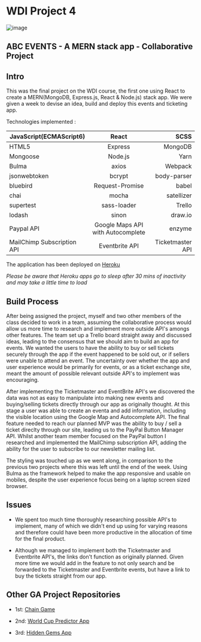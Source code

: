 # WDI Project 4

![image](https://ga-dash.s3.amazonaws.com/production/assets/logo-9f88ae6c9c3871690e33280fcf557f33.png)

## ABC EVENTS - A MERN stack app - Collaborative Project


## Intro


This was the final project on the WDI course, the first one using React to create a MERN(MongoDB, Express.js, React & Node.js) stack app. We were given a week to devise an idea, build and deploy this events and ticketing app.


Technologies implemented : 


| JavaScript(ECMAScript6)        | React          | SCSS  |
| ------------- |:-------------:| -----:|
| HTML5      | Express | MongoDB |
| Mongoose      | Node.js      |   Yarn |
| Bulma |   axios   |    Webpack |
| jsonwebtoken | bcrypt     |    body-parser |
| bluebird | Request-Promise     |    babel |
| chai | mocha     |    satellizer |
| supertest | sass-loader     |    Trello |
| lodash | sinon     |    draw.io |
| Paypal API | Google Maps API with Autocomplete     |    enzyme |
| MailChimp Subscription API | Eventbrite API     |    Ticketmaster API |

The application has been deployed on [Heroku](https://abc-events.herokuapp.com) 

*Please be aware that Heroku apps go to sleep after 30 mins of inactivity and may take a little time to load*



## Build Process 


After being assigned the project, myself and two other members of the class decided to work in a team, assuming the collaborative process would allow us more time to research and implement more outside API's amongs other features. The team set up a Trello board straight away and discussed ideas, leading to the consensus that we should aim to build an app for events. We wanted the users to have the ability to buy or sell tickets securely through the app if the event happened to be sold out, or if sellers were unable to attend an event. The uncertainty over whether the app and user experience would be primarily for events, or as a ticket exchange site, meant the amount of possible relevant outside API's to implement was encouraging.


After implementing the Ticketmaster and EventBrite API's we discovered the data was not as easy to manipulate into making new events and buying/selling tickets directly through our app as originally thought. At this stage a user was able to create an eventa and add information, including the visible location using the Google Map and Autocomplete API. The final feature needed to reach our planned MVP was the ability to buy / sell a ticket direclty through our site, leading us to the PayPal Button Manager API. Whilst another team member focused on the PayPal button I researched and implemented the MailChimp subscription API, adding the ability for the user to subscribe to our newsletter mailing list.


The styling was touched up as we went along, in comparison to the previous two projects where this was left until the end of the week. Using Bulma as the framework helped to make the app responsive and usable on mobiles, despite the user experience focus being on a laptop screen sized browser. 




## Issues



  * We spent too much time thoroughly researching possible API's to implement, many of which we didn't end up using for varying reasons and therefore could have been more productive in the allocation of time for the final product.  
  
  
  * Although we managed to implement both the Ticketmaster and Eventbrite API's, the links don't function as originally planned. Given more time we would add in the feature to not only search and be forwarded to the Ticketmaster and Eventbrite events, but have a link to buy the tickets straight from our app.

  
  
##  Other GA Project Repositories



  * 1st: [Chain Game](https://github.com/sayersb/project-1-wdi)


  * 2nd: [World Cup Predictor App](https://github.com/sayersb/project-2-wdi)


  * 3rd: [Hidden Gems App](https://github.com/sayersb/WDI34_PROJECT_3)
